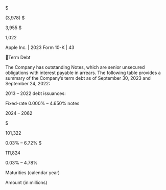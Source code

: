 $

(3,978)  $

3,955  $

1,022

Apple Inc. | 2023 Form 10-K | 43

Term Debt

The  Company  has  outstanding  Notes,  which  are  senior  unsecured  obligations  with  interest  payable  in  arrears.  The  following
table provides a summary of the Company’s term debt as of September 30, 2023 and September 24, 2022:

2013 – 2022 debt issuances:

Fixed-rate 0.000% – 4.650% notes

2024 – 2062

$

101,322

0.03% – 6.72% $

111,824

0.03% – 4.78%

Maturities
(calendar year)

Amount
(in millions)